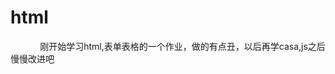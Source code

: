 # html
<!DOCTYPE html>
<html>	
  <head>	
      <meta charset="UTF-8">	
  </head>
  <body>	
      刚开始学习html,表单表格的一个作业，做的有点丑，以后再学casa,js之后慢慢改进吧 
  </body>	
    


